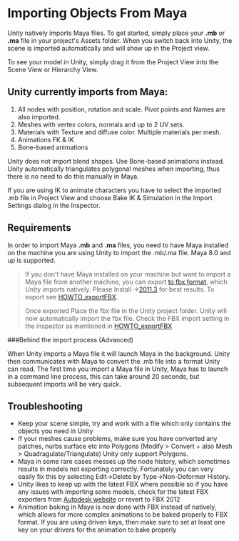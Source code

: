 Importing Objects From Maya
===========================


Unity natively imports Maya files. To get started, simply place your __.mb__ or __.ma__ file in your project's Assets folder.
When you switch back into Unity, the scene is imported automatically and will show up in the Project view.

To see your model in Unity, simply drag it from the <span class=keyword>Project View</span> into the <span class=keyword>Scene View</span> or <span class=keyword>Hierarchy View</span>.

Unity currently imports from Maya:
----------------------------------

1. All nodes with position, rotation and scale. Pivot points and Names are also imported.
1. Meshes with vertex colors, normals and up to 2 UV sets.
1. Materials with Texture and diffuse color. Multiple materials per mesh.
1. Animations FK & IK
1. Bone-based animations

Unity does not import blend shapes. Use Bone-based animations instead. Unity automatically triangulates polygonal meshes when importing, thus there is no need to do this manually in Maya.

If you are using IK to animate characters you have to select the imported .mb file in <span class=keyword>Project View</span> and choose <span class=component>Bake IK & Simulation</span> in the <span class=keyword>Import Settings</span> dialog in the <span class=keyword>Inspector</span>.


Requirements
------------


In order to import Maya __.mb__ and __.ma__ files, you need to have Maya installed on the machine you are using Unity to import the .mb/.ma file. Maya 8.0 and up is supported.

>If you don't have Maya installed on your machine but want to import a Maya file from another machine, you can export [to fbx format](Main.HOWTO-exportFBX.md), which Unity imports natively.  Please Install ->[2011.3](http://usa.autodesk.com/adsk/servlet/pc/item?siteID=123112&id=15765120.md) for best results. To export see [HOWTO_exportFBX](Main.HOWTO-exportFBX.md).


>Once exported Place the fbx file in the Unity project folder. Unity will now automatically import the fbx file. Check the FBX import setting in the inspector as mentioned in [HOWTO_exportFBX](Main.HOWTO-exportFBX.md)

###Behind the import process (Advanced)

When Unity imports a Maya file it will launch Maya in the background. Unity then communicates with Maya to convert the .mb file into a format Unity can read. The first time you import a Maya file in Unity, Maya has to launch in a command line process, this can take around 20 seconds, but subsequent imports will be very quick.

Troubleshooting
---------------


* Keep your scene simple, try and work with a file which only contains the objects you need in Unity
* If your meshes cause problems, make sure you have converted any patches, nurbs surface etc into Polygons (Modify > Convert + also Mesh > Quadragulate/Triangulate) Unity only support Polygons.
* Maya in some rare cases messes up the node history, which sometimes results in models not exporting correctly. Fortunately you can very easily fix this by selecting <span class=menu>Edit->Delete by Type->Non-Deformer History</span>.
* Unity likes to keep up with the latest FBX where possible so if you have any issues with importing some models, check for the latest FBX exporters from [Autodesk website](http://autodesk.com/fbx.md) or revert to FBX 2012
* Animation baking in Maya is now done with FBX instead of natively, which allows for more complex animations to be baked properly to FBX format. If you are using driven keys, then make sure to set at least one key on your drivers for the animation to bake properly
